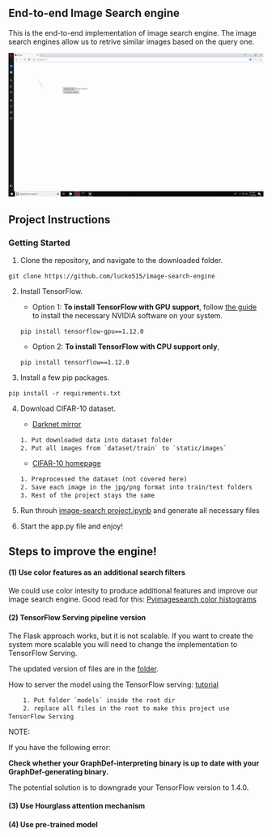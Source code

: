 ## End-to-end Image Search engine

This is the end-to-end implementation of image search engine. The image search engines allow us to retrive similar images based on the query one.

![](helper_images/img_search_demo.gif)

## Project Instructions

### Getting Started

1. Clone the repository, and navigate to the downloaded folder.
```
git clone https://github.com/lucko515/image-search-engine
```

2. Install TensorFlow.
	- Option 1: __To install TensorFlow with GPU support__, follow [the guide](https://www.tensorflow.org/install/) to install the necessary NVIDIA software on your system.
	```
	pip install tensorflow-gpu==1.12.0
	```
	- Option 2: __To install TensorFlow with CPU support only__,
	```
	pip install tensorflow==1.12.0
	```

3. Install a few pip packages.
```
pip install -r requirements.txt
```

4. Download CIFAR-10 dataset.

	  - [Darknet mirror](https://pjreddie.com/projects/cifar-10-dataset-mirror/)
    ```
    1. Put downloaded data into dataset folder
    2. Put all images from `dataset/train` to `static/images`
    ```
    - [CIFAR-10 homepage](https://www.cs.toronto.edu/~kriz/cifar.html)
    
    ```
    1. Preprocessed the dataset (not covered here)
    2. Save each image in the jpg/png format into train/test folders
    3. Rest of the project stays the same
    ```


5. Run throuh [image-search project.ipynb](https://github.com/lucko515/image-search-engine/blob/master/image-search%20project.ipynb) and generate all necessary files

6. Start the app.py file and enjoy!

## Steps to improve the engine!

#### (1) Use color features as an additional search filters

We could use color intesity to produce additional features and improve our image search engine. Good read for this: [Pyimagesearch color histograms](https://www.pyimagesearch.com/2014/01/22/clever-girl-a-guide-to-utilizing-color-histograms-for-computer-vision-and-image-search-engines/)

#### (2) TensorFlow Serving pipeline version

The Flask approach works, but it is not scalable. If you want to create the system more scalable you will need to change the implementation to TensorFlow Serving.

The updated version of files are in the [folder](https://github.com/lucko515/image-search-engine/tree/master/tensorflow-serving-update).

How to server the model using the TensorFlow serving: [tutorial](https://medium.com/epigramai/tensorflow-serving-101-pt-1-a79726f7c103)

```
	1. Put folder `models` inside the root dir
	2. replace all files in the root to make this project use TensorFlow Serving
```

NOTE: 

If you have the following error:

__Check whether your GraphDef-interpreting binary is up to date with your GraphDef-generating binary.__

The potential solution is to downgrade your TensorFlow version to 1.4.0. 

#### (3) Use Hourglass attention mechanism

#### (4) Use pre-trained model
